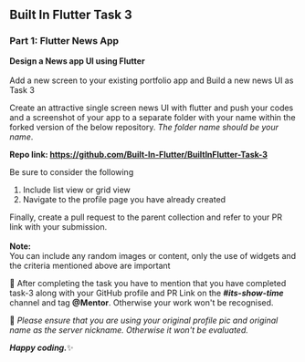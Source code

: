 ## Built In Flutter Task 3

### Part 1: Flutter News App
**Design a News app UI using Flutter**
<br><br>
Add a new screen to your existing portfolio app and Build a new news UI as Task 3

Create an attractive single screen news UI with flutter and push your codes and a screenshot of your app to a separate folder with your name within the forked version of the below repository. *The folder name should be your name*.

**Repo link: https://github.com/Built-In-Flutter/BuiltInFlutter-Task-3**

Be sure to consider the following
1.    Include list view or grid view
2.    Navigate to the profile page you have already created

Finally, create a pull request to the parent collection and refer to your PR link with your submission.
<br><br>
**Note:**<br>
You can include any random images or content, only the use of widgets and the criteria mentioned above are important

:checkered_flag: After completing the task you have to mention that you have completed task-3 along with your GitHub profile and PR Link on the ***#its-show-time*** channel and tag **@Mentor**. Otherwise your work won't be recognised.

:round_pushpin: *Please ensure that you are using your original profile pic and original name as the server nickname. Otherwise it won't be evaluated.*

***Happy coding.***:sparkles:
